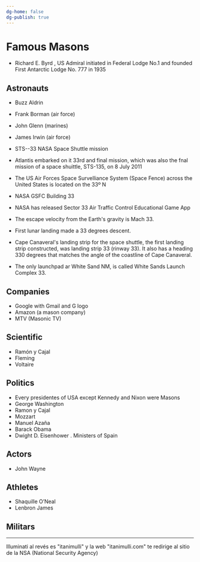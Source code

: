 ```yaml
---
dg-home: false
dg-publish: true
---
```


# Famous Masons

- Richard E. Byrd , US Admiral initiated in Federal Lodge No.1 and founded First Antarctic Lodge No. 777 in 1935

## Astronauts
- Buzz Aldrin
- Frank Borman (air force)
- John Glenn (marines)
- James Irwin (air force)

- STS--33 NASA Space Shuttle mission
- Atlantis embarked on it 33rd and final mission, which was also the fnal mission of a space shuittle, STS-135, on 8 July 2011
- The US Air Forces Space Survelliance System (Space Fence) across the United States is located on the 33º N
- NASA GSFC Building 33
- NASA has released Sector 33 Air Traffic Control Educational Game App
- The escape velocity from the Earth's gravity is Mach 33.
- First lunar landing made a 33 degrees descent.
- Cape Canaveral's landing strip for the space shuttle, the first landing strip constructed, was landing strip 33 (rinway 33). It also has a heading 330 degrees that matches the angle of the coastline of Cape Canaveral.
- The only launchpad ar White Sand NM, is called White Sands Launch Complex 33.

## Companies
- Google with Gmail and G logo
- Amazon (a mason company)
- MTV (Masonic TV)

## Scientific
- Ramón y Cajal
- Fleming
- Voltaire

## Politics
- Every presidentes of USA except Kennedy and Nixon were Masons
- George Washington
- Ramon y Cajal
- Mozzart
- Manuel Azaña
- Barack Obama
- Dwight D. Eisenhower
. Ministers of Spain

## Actors
- John Wayne

## Athletes
- Shaquille O’Neal
- Lenbron James


## Militars

---

Illuminati al revés es "itanimulli" y la web "itanimulli.com" te redirige al sitio de la NSA (National Security Agency)